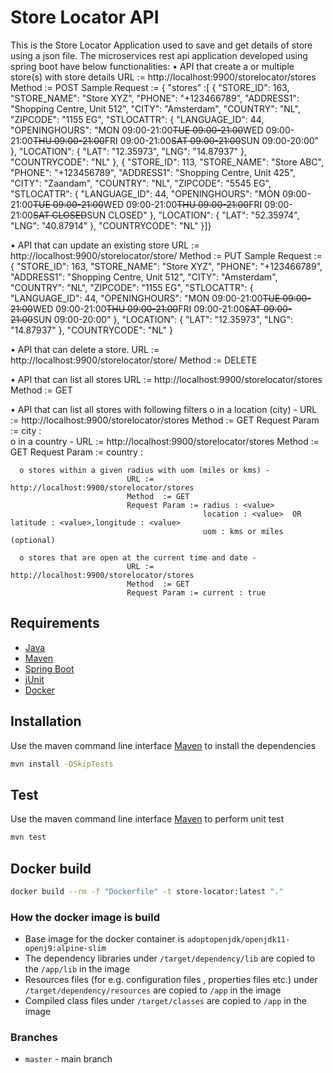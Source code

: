 # Store Locator API

This is the Store Locator Application used to save and get details of store using a json file.
The microservices rest api application developed using spring boot have below functionalities:
•	API that create a or multiple store(s) with store details 
        URL := http://localhost:9900/storelocator/stores
        Method  := POST
        Sample Request  :=
                { "stores" :[
  {
    "STORE_ID": 163,
    "STORE_NAME": "Store XYZ",
    "PHONE": "+123466789",
    "ADDRESS1": "Shopping Centre, Unit 512",
    "CITY": "Amsterdam",
    "COUNTRY": "NL",
    "ZIPCODE": "1155 EG",
    "STLOCATTR": {
      "LANGUAGE_ID": 44,
      "OPENINGHOURS": "MON 09:00-21:00~~TUE 09:00-21:00~~WED 09:00-21:00~~THU 09:00-21:00~~FRI 09:00-21:00~~SAT 09:00-21:00~~SUN 09:00-20:00"
    },
    "LOCATION": {
      "LAT": "12.35973",
      "LNG": "14.87937"
    },
    "COUNTRYCODE": "NL"
  },
  {
    "STORE_ID": 113,
    "STORE_NAME": "Store ABC",
    "PHONE": "+123456789",
    "ADDRESS1": "Shopping Centre, Unit 425",
    "CITY": "Zaandam",
    "COUNTRY": "NL",
    "ZIPCODE": "5545 EG",
    "STLOCATTR": {
      "LANGUAGE_ID": 44,
      "OPENINGHOURS": "MON 09:00-21:00~~TUE 09:00-21:00~~WED 09:00-21:00~~THU 09:00-21:00~~FRI 09:00-21:00~~SAT CLOSED~~SUN CLOSED"
    },
    "LOCATION": {
      "LAT": "52.35974",
      "LNG": "40.87914"
    },
    "COUNTRYCODE": "NL"
  }]}
  
•	API that can update an existing store 
      URL := http://localhost:9900/storelocator/store/<storeId>
      Method  := PUT
      Sample Request :=
                  {
    "STORE_ID": 163,
    "STORE_NAME": "Store XYZ",
    "PHONE": "+123466789",
    "ADDRESS1": "Shopping Centre, Unit 512",
    "CITY": "Amsterdam",
    "COUNTRY": "NL",
    "ZIPCODE": "1155 EG",
    "STLOCATTR": {
      "LANGUAGE_ID": 44,
      "OPENINGHOURS": "MON 09:00-21:00~~TUE 09:00-21:00~~WED 09:00-21:00~~THU 09:00-21:00~~FRI 09:00-21:00~~SAT 09:00-21:00~~SUN 09:00-20:00"
    },
    "LOCATION": {
      "LAT": "12.35973",
      "LNG": "14.87937"
    },
    "COUNTRYCODE": "NL"
  }
  
•	API that can delete a store. 
      URL := http://localhost:9900/storelocator/store/<storeId>
      Method  := DELETE
  
•	API that can list all stores 
      URL := http://localhost:9900/storelocator/stores
      Method  := GET
      
•	API that can list all stores with following filters
      o	in a location (city) - 
                              URL := http://localhost:9900/storelocator/stores
                              Method  := GET
                              Request Param := city : <value>  
      o	in a country -
                              URL := http://localhost:9900/storelocator/stores
                              Method  := GET
                              Request Param := country : <value>
  
      o	stores within a given radius with uom (miles or kms) -
                              URL := http://localhost:9900/storelocator/stores
                              Method  := GET
                              Request Param := radius : <value>
                                               location : <value>  OR     latitude : <value>,longitude : <value>
                                               uom : kms or miles (optional)
                              
      o	stores that are open at the current time and date -
                              URL := http://localhost:9900/storelocator/stores
                              Method  := GET
                              Request Param := current : true
                                               



## Requirements

* [Java](https://www.oracle.com/java/)
* [Maven](https://maven.apache.org/)
* [Spring Boot](https://spring.io/projects/spring-boot)
* [jUnit](https://junit.org/)
* [Docker](https://www.docker.com/)

## Installation

Use the maven command line interface [Maven](https://maven.apache.org/) to install the dependencies

```bash
mvn install -DSkipTests
```
## Test
Use the maven command line interface [Maven](https://maven.apache.org/) to perform unit test
```bash
mvn test
```
## Docker build
```bash
docker build --rm -f "Dockerfile" -t store-locator:latest "."
```

### How the docker image is build
* Base image for the docker container is `adoptopenjdk/openjdk11-openj9:alpine-slim`
* The dependency libraries under `/target/dependency/lib` are copied to the `/app/lib` in the image
* Resources files (for e.g. configuration files , properties files etc.) under `/target/dependency/resources` are copied to `/app` in the image
* Compiled class files under `/target/classes` are copied to `/app` in the image

### Branches
* `master`  - main branch


